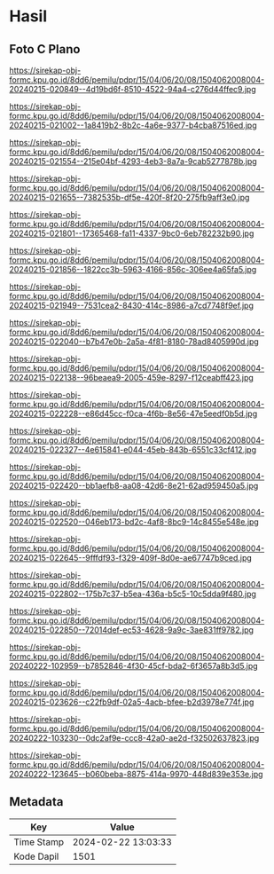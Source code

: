 # Hasil

## Foto C Plano

https://sirekap-obj-formc.kpu.go.id/8dd6/pemilu/pdpr/15/04/06/20/08/1504062008004-20240215-020849--4d19bd6f-8510-4522-94a4-c276d44ffec9.jpg

https://sirekap-obj-formc.kpu.go.id/8dd6/pemilu/pdpr/15/04/06/20/08/1504062008004-20240215-021002--1a8419b2-8b2c-4a6e-9377-b4cba87516ed.jpg

https://sirekap-obj-formc.kpu.go.id/8dd6/pemilu/pdpr/15/04/06/20/08/1504062008004-20240215-021554--215e04bf-4293-4eb3-8a7a-9cab5277878b.jpg

https://sirekap-obj-formc.kpu.go.id/8dd6/pemilu/pdpr/15/04/06/20/08/1504062008004-20240215-021655--7382535b-df5e-420f-8f20-275fb9aff3e0.jpg

https://sirekap-obj-formc.kpu.go.id/8dd6/pemilu/pdpr/15/04/06/20/08/1504062008004-20240215-021801--17365468-fa11-4337-9bc0-6eb782232b90.jpg

https://sirekap-obj-formc.kpu.go.id/8dd6/pemilu/pdpr/15/04/06/20/08/1504062008004-20240215-021856--1822cc3b-5963-4166-856c-306ee4a65fa5.jpg

https://sirekap-obj-formc.kpu.go.id/8dd6/pemilu/pdpr/15/04/06/20/08/1504062008004-20240215-021949--7531cea2-8430-414c-8986-a7cd7748f9ef.jpg

https://sirekap-obj-formc.kpu.go.id/8dd6/pemilu/pdpr/15/04/06/20/08/1504062008004-20240215-022040--b7b47e0b-2a5a-4f81-8180-78ad8405990d.jpg

https://sirekap-obj-formc.kpu.go.id/8dd6/pemilu/pdpr/15/04/06/20/08/1504062008004-20240215-022138--96beaea9-2005-459e-8297-f12ceabff423.jpg

https://sirekap-obj-formc.kpu.go.id/8dd6/pemilu/pdpr/15/04/06/20/08/1504062008004-20240215-022228--e86d45cc-f0ca-4f6b-8e56-47e5eedf0b5d.jpg

https://sirekap-obj-formc.kpu.go.id/8dd6/pemilu/pdpr/15/04/06/20/08/1504062008004-20240215-022327--4e615841-e044-45eb-843b-6551c33cf412.jpg

https://sirekap-obj-formc.kpu.go.id/8dd6/pemilu/pdpr/15/04/06/20/08/1504062008004-20240215-022420--bb1aefb8-aa08-42d6-8e21-62ad959450a5.jpg

https://sirekap-obj-formc.kpu.go.id/8dd6/pemilu/pdpr/15/04/06/20/08/1504062008004-20240215-022520--046eb173-bd2c-4af8-8bc9-14c8455e548e.jpg

https://sirekap-obj-formc.kpu.go.id/8dd6/pemilu/pdpr/15/04/06/20/08/1504062008004-20240215-022645--9fffdf93-f329-409f-8d0e-ae67747b9ced.jpg

https://sirekap-obj-formc.kpu.go.id/8dd6/pemilu/pdpr/15/04/06/20/08/1504062008004-20240215-022802--175b7c37-b5ea-436a-b5c5-10c5dda9f480.jpg

https://sirekap-obj-formc.kpu.go.id/8dd6/pemilu/pdpr/15/04/06/20/08/1504062008004-20240215-022850--72014def-ec53-4628-9a9c-3ae831ff9782.jpg

https://sirekap-obj-formc.kpu.go.id/8dd6/pemilu/pdpr/15/04/06/20/08/1504062008004-20240222-102959--b7852846-4f30-45cf-bda2-6f3657a8b3d5.jpg

https://sirekap-obj-formc.kpu.go.id/8dd6/pemilu/pdpr/15/04/06/20/08/1504062008004-20240215-023626--c22fb9df-02a5-4acb-bfee-b2d3978e774f.jpg

https://sirekap-obj-formc.kpu.go.id/8dd6/pemilu/pdpr/15/04/06/20/08/1504062008004-20240222-103230--0dc2af9e-ccc8-42a0-ae2d-f32502637823.jpg

https://sirekap-obj-formc.kpu.go.id/8dd6/pemilu/pdpr/15/04/06/20/08/1504062008004-20240222-123645--b060beba-8875-414a-9970-448d839e353e.jpg


## Metadata

| Key        | Value               |
| ---------- | ------------------- |
| Time Stamp | 2024-02-22 13:03:33 |
| Kode Dapil | 1501                |



